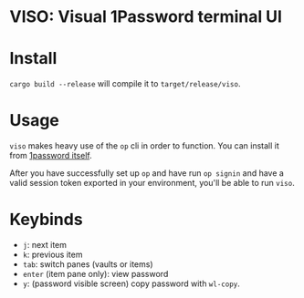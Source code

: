 # VISO: Visual 1Password terminal UI

# Install
`cargo build --release` will compile it to `target/release/viso`.

# Usage

`viso` makes heavy use of the `op` cli in order to function. You can install it
from [1password itself](https://support.1password.com/command-line-getting-started/).

After you have successfully set up `op` and have run `op signin` and have a valid
session token exported in your environment, you'll be able to run `viso`.


# Keybinds
- `j`: next item
- `k`: previous item
- `tab`: switch panes (vaults or items)
- `enter` (item pane only): view password
- `y`: (password visible screen) copy password with `wl-copy`.
